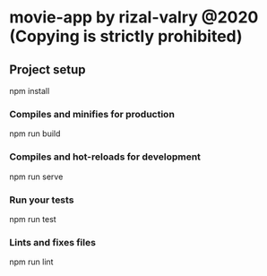 # movie-app by rizal-valry @2020 (Copying is strictly prohibited)

## Project setup
npm install

### Compiles and minifies for production
npm run build

### Compiles and hot-reloads for development
npm run serve

### Run your tests
npm run test

### Lints and fixes files
npm run lint
